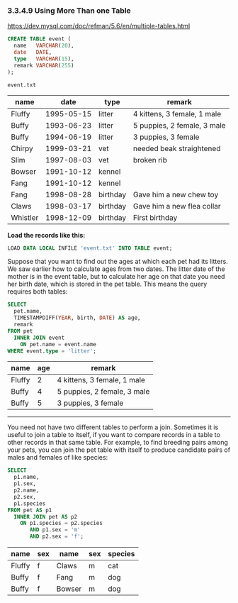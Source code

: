 ### 3.3.4.9 Using More Than one Table

https://dev.mysql.com/doc/refman/5.6/en/multiple-tables.html

```SQL
CREATE TABLE event (
  name   VARCHAR(20),
  date   DATE,
  type   VARCHAR(15),
  remark VARCHAR(255)
);
```

`event.txt`

|name|	date|	type|	remark|
|---|------|----|-----|
|Fluffy|	1995-05-15|	litter|	4 kittens, 3 female, 1 male|
|Buffy|	1993-06-23|	litter|	5 puppies, 2 female, 3 male|
|Buffy|	1994-06-19|	litter|	3 puppies, 3 female|
|Chirpy	|1999-03-21|	vet|	needed beak straightened|
|Slim|	1997-08-03|	vet|	broken rib|
|Bowser|	1991-10-12|	kennel	 | |
|Fang|	1991-10-12|	kennel	| 
|Fang|	1998-08-28|	birthday	|Gave him a new chew toy|
|Claws|	1998-03-17	|birthday	|Gave him a new flea collar|
|Whistler	|1998-12-09	|birthday	|First birthday|

<strong>Load the records like this:</strong>

```SQL
LOAD DATA LOCAL INFILE 'event.txt' INTO TABLE event;
```

<p>
Suppose that you want to find out the ages at which each pet had its litters. We saw earlier how to calculate ages from two dates. The litter date of the mother is in the event table, but to calculate her age on that date you need her birth date, which is stored in the pet table. This means the query requires both tables:
</p>

```SQL
SELECT
  pet.name,
  TIMESTAMPDIFF(YEAR, birth, DATE) AS age,
  remark
FROM pet
  INNER JOIN event
    ON pet.name = event.name
WHERE event.type = 'litter';
```

| name   | age  | remark                      |
|--------|------|-----------------------------|
| Fluffy |    2 | 4 kittens, 3 female, 1 male |
| Buffy  |    4 | 5 puppies, 2 female, 3 male |
| Buffy  |    5 | 3 puppies, 3 female         |

-----------------

<p>
You need not have two different tables to perform a join. Sometimes it is useful to join a table to itself, if you want to compare records in a table to other records in that same table. For example, to find breeding pairs among your pets, you can join the pet table with itself to produce candidate pairs of males and females of like species:
</p>

```SQL
SELECT
  p1.name,
  p1.sex,
  p2.name,
  p2.sex,
  p1.species
FROM pet AS p1
  INNER JOIN pet AS p2
    ON p1.species = p2.species
       AND p1.sex = 'm'
       AND p2.sex = 'f';
```

| name   | sex  | name   | sex  | species |
|--------|------|--------|------|---------|
| Fluffy | f    | Claws  | m    | cat     |
| Buffy  | f    | Fang   | m    | dog     |
| Buffy  | f    | Bowser | m    | dog     |